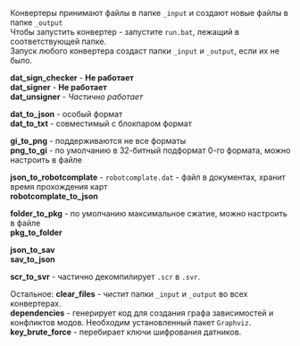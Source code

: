 Конвертеры принимают файлы в папке `_input` и создают новые файлы в папке `_output`\
Чтобы запустить конвертер - запустите `run.bat`, лежащий в соответствующей папке.\
Запуск любого конвертера создаст папки `_input` и `_output`, если их не было.

**dat_sign_checker** - **Не работает**\
**dat_signer** - **Не работает**\
**dat_unsigner** - *Частично работает*

**dat_to_json** - особый формат\
**dat_to_txt** - совместимый с блокпаром формат

**gi_to_png** - поддерживаются не все форматы\
**png_to_gi** - по умолчанию в 32-битный подформат 0-го формата, можно настроить в файле

**json_to_robotcomplate** - `robotcomplate.dat` - файл в документах, хранит время прохождения карт\
**robotcomplate_to_json**

**folder_to_pkg** - по умолчанию максимальное сжатие, можно настроить в файле\
**pkg_to_folder**

**json_to_sav**\
**sav_to_json**

**scr_to_svr** - частично декомпилирует `.scr` в `.svr`.


Остальное:
**clear_files** - чистит папки `_input` и `_output` во всех конвертерах.\
**dependencies** - генерирует код для создания графа зависимостей и конфликтов модов. Необходим установленный пакет `Graphviz`.\
**key_brute_force** - перебирает ключи шифрования датников.
